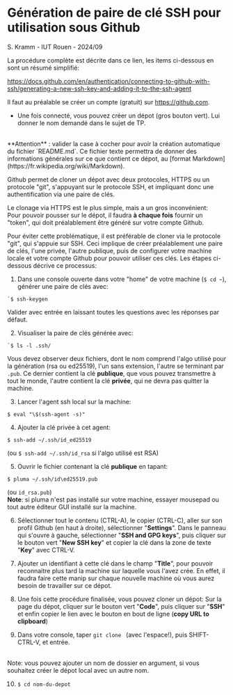 # Génération de paire de clé SSH pour utilisation sous Github

S. Kramm - IUT Rouen - 2024/09

La procédure complète est décrite dans ce lien, les items ci-dessous en sont un résumé simplifié:

https://docs.github.com/en/authentication/connecting-to-github-with-ssh/generating-a-new-ssh-key-and-adding-it-to-the-ssh-agent

Il faut au préalable se créer un compte (gratuit) sur https://github.com.

- Une fois connecté, vous pouvez créer un dépot (gros bouton vert).
Lui donner le nom demandé dans le sujet de TP.
<br>
**Attention** : valider la case à cocher pour avoir la création automatique du fichier `README.md`.
Ce fichier texte permettra de donner des informations générales sur ce que contient ce dépot, au [format Markdown](https://fr.wikipedia.org/wiki/Markdown).

Github permet de cloner un dépot avec deux protocoles, HTTPS ou un protocole "git", s'appuyant sur le protocole SSH, et impliquant donc une authentification via une paire de clés.

Le clonage via HTTPS est le plus simple, mais a un gros inconvénient:
<br>
Pour pouvoir pousser sur le dépot, il faudra **à chaque fois** fournir un "token", qui doit préalablement être généré sur votre compte Github.

Pour éviter cette problématique, il est préférable de cloner via le protocole "git", qui s'appuie sur SSH.
Ceci implique de créer préalablement une paire de clés, l'une privée, l'autre publique, puis de configurer votre machine locale et votre compte Github pour pouvoir utiliser ces clés.
Les étapes ci-dessous décrive ce processus:

1. Dans une console ouverte dans votre "home" de votre machine (`$ cd ~`), générer une paire de clés avec:
```
`$ ssh-keygen
```
Valider avec entrée en laissant toutes les questions avec les réponses par défaut.

2. Visualiser la paire de clés générée avec:
```
`$ ls -l .ssh/
```
Vous devez observer deux fichiers, dont le nom comprend l'algo utilisé pour la génération (rsa ou ed25519), l'un sans extension, l'autre se terminant par `.pub`.
Ce dernier contient la clé **publique**, que vous pouvez transmettre à tout le monde, l'autre contient la clé **privée**, qui ne devra pas quitter la machine.

3. Lancer l'agent ssh local sur la machine:
```
$ eval "\$(ssh-agent -s)"
```

4. Ajouter la clé privée à cet agent:
```
$ ssh-add ~/.ssh/id_ed25519
```
(ou `$ ssh-add ~/.ssh/id_rsa` si l'algo utilisé est RSA)

5. Ouvrir le fichier contenant la clé **publique** en tapant:
```
$ pluma ~/.ssh/id\ed25519.pub
```
(ou `id_rsa.pub`)
<br>
__Note__: si pluma n'est pas installé sur votre machine, essayer mousepad ou tout autre éditeur GUI installé sur la machine.

6. Sélectionner tout le contenu (CTRL-A), le copier (CTRL-C), aller sur son profil Github (en haut à droite), sélectionner "__Settings__".
Dans le panneau qui s'ouvre à gauche, sélectionner "__SSH and GPG keys__", puis cliquer sur le bouton vert "__New SSH key__" et copier la clé dans la zone de texte "__Key__" avec CTRL-V.

7. Ajouter un identifiant à cette clé dans le champ "__Title__", pour pouvoir reconnaitre plus tard la machine sur laquelle vous l'avez crée.
En effet, il faudra faire cette manip sur chaque nouvelle machine où vous aurez besoin de travailler sur ce dépot.

8. Une fois cette procédure finalisée, vous pouvez cloner un dépot:
Sur la page du dépot, cliquer sur le bouton vert "__Code__", puis cliquer sur "__SSH__" et enfin copier le lien avec le bouton en bout de ligne
(__copy URL to clipboard__)

9. Dans votre console, taper `git clone ` (avec l'espace!), puis SHIFT-CTRL-V, et entrée.
<br>
Note: vous pouvez ajouter un nom de dossier en argument, si vous souhaitez créer le dépot local avec un autre nom.

10. `$ cd nom-du-depot`




